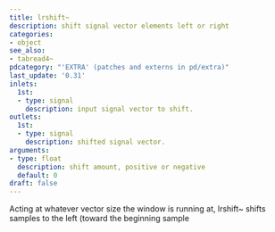 ```yaml
---
title: lrshift~
description: shift signal vector elements left or right
categories:
- object
see_also:
- tabread4~
pdcategory: "'EXTRA' (patches and externs in pd/extra)"
last_update: '0.31'
inlets:
  1st:
  - type: signal
    description: input signal vector to shift.
outlets:
  1st:
  - type: signal
    description: shifted signal vector.
arguments:
- type: float
  description: shift amount, positive or negative 
  default: 0
draft: false
---
```

Acting at whatever vector size the window is running at, lrshift~ shifts samples to the left (toward the beginning sample